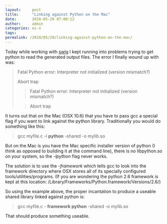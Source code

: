```yaml
---
layout:     post
title:      "Linking against Python on the Mac"
date:       2010-05-29 07:00:12
author:     admin
categories: os-x
tags:  
permalink: /2010/05/29/linking-against-python-on-the-mac/
---
```

Today while working with [swig](http://swig.org) I kept running into problems trying to get python to read the generated output files. The error I finally wound up with was: 

> Fatal Python error: Interpreter not initialized (version mismatch?)
> 
> Abort trap
>
>> Fatal Python error: Interpreter not initialized (version mismatch?)
>
>> Abort trap

It turns out that on the Mac (OSX 10.6) that you have to pass gcc a special flag if you want to link against the python library. Traditionally you would do something like this:

> gcc myfile.c -l **python** -shared -o mylib.so

But on the Mac is you have the Mac specific installer version of python (I think as opposed to building it at the command line), there is no libpython.so on your system, so the _-lpython_ flag never works.

The solution is to use the _-framework_ which tells gcc to look into the framework directory where OSX stores all of its specially configured tools/utilities/programs. (If you are wondering the python 2.6 framework is kept at this location: /Library/Frameworks/Python.framework/Versions/2.6/)

So using the example above, the proper incantation to produce a useable shared library linked against python is:

> gcc myfile.c - **framework python** -shared -o mylib.so

That should produce something useable.

